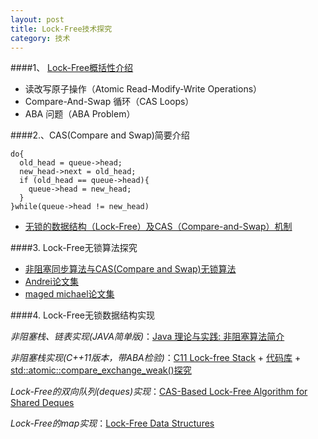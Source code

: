 ```yaml
---
layout: post
title: Lock-Free技术探究
category: 技术
---
```


####1、 [Lock-Free概括性介绍](http://www.tuicool.com/articles/JJRbieR "Lock-Free")

* 读改写原子操作（Atomic Read-Modify-Write Operations）
* Compare-And-Swap 循环（CAS Loops）
* ABA 问题（ABA Problem）

####2.、CAS(Compare and Swap)简要介绍

```
do{                             
  old_head = queue->head;        
  new_head->next = old_head;     
  if (old_head == queue->head){  
    queue->head = new_head;     
  }                              
}while(queue->head != new_head)
```

* [无锁的数据结构（Lock-Free）及CAS（Compare-and-Swap）机制](http://blog.csdn.net/lifesider/article/details/6582338 "CAS")

####3. Lock-Free无锁算法探究

* [非阻塞同步算法与CAS(Compare and Swap)无锁算法](http://www.cnblogs.com/Mainz/p/3546347.html "Lock-Free")
* [Andrei论文集](http://erdani.com/index.php/articles/ "Lock-Free")
* [maged michael论文集](http://www.research.ibm.com/people/m/michael/pubs.htm "Lock-Free")

####4. Lock-Free无锁数据结构实现

*非阻塞栈、链表实现(JAVA简单版)*：[Java 理论与实践: 非阻塞算法简介](http://www.ibm.com/developerworks/cn/java/j-jtp04186/ "Lock-Free")

*非阻塞栈实现(C++11版本，带ABA检验)*：[C11 Lock-free Stack](http://nullprogram.com/blog/2014/09/02/ "Lock-Free") + 
[代码库](https://github.com/lsclone/lstack "Lock-Free") + 
[std::atomic::compare_exchange_weak()探究](http://www.codeproject.com/Articles/808305/Understand-std-atomic-compare-exchange-weak-in-Cpl "Lock-Free")

*Lock-Free的双向队列(deques)实现*：[CAS-Based Lock-Free Algorithm for Shared Deques](http://www.research.ibm.com/people/m/michael/europar-2003.pdf "deques")

*Lock-Free的map实现*：[Lock-Free Data Structures](http://erdani.com/publications/cuj-2004-10.pdf "map")
